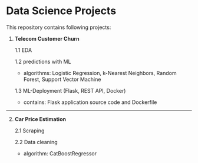 # Data Science Projects

This repository contains following projects:

  1. **Telecom Customer Churn**

     1.1 EDA 
      
     1.2 predictions with ML 
       * algorithms: Logistic Regression, k-Nearest Neighbors, Random Forest, Support Vector Machine
    
     1.3 ML-Deployment (Flask, REST API, Docker)
       * contains: Flask application source code and Dockerfile

---------------------------------------------------------------------------------------------------------------------------
    
   2. **Car Price Estimation**

      2.1 Scraping  

      2.2 Data cleaning 
        * algorithm: CatBoostRegressor
